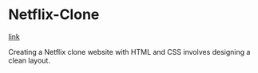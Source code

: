 # Netflix-Clone
[link](http://127.0.0.1:5503/index.html)

Creating a Netflix clone website with HTML and CSS involves designing a clean layout.

